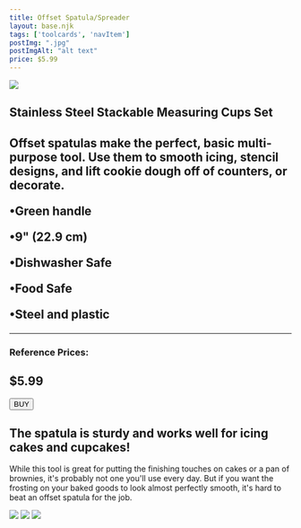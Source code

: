 ```yaml
---
title: Offset Spatula/Spreader
layout: base.njk
tags: ['toolcards', 'navItem']
postImg: ".jpg"
postImgAlt: "alt text"
price: $5.99
---
```

<section class="tool_container">
       <img src ="https://place-hold.it/600x600.jpg">
      <div class="text">
        <h1>Stainless Steel Stackable Measuring Cups Set<h1>
        <p>Offset spatulas make the perfect, basic multi-purpose tool. Use them to smooth icing, stencil designs, and lift cookie dough off of counters, or decorate.</p>
        <p>•Green handle</p>
        <p>•9" (22.9 cm)</p>
        <p>•Dishwasher Safe</p>
        <p>•Food Safe</p>
        <p>•Steel and plastic</p>
        <hr />
        <!--  need add colors in the checked css-->
        <span class="fa fa-star checked"></span>
        <span class="fa fa-star checked"></span>
        <span class="fa fa-star checked"></span>
        <span class="fa fa-star"></span>
        <span class="fa fa-star"></span>
       <h3>Reference Prices: <h2>$5.99</h2> </h3> 
        <form method="get" action="https://www.michaels.com/sweet-sugarbelle-9in-offset-spatula/10667677.html?utm_source=CJ&utm_medium=4522830&utm_campaign=11846545&cm_mmc=Affiliate-_-CJ-_-4522830-_-11846545&affSource=4522830_11846545&cjevent=b005d003f29011ec822b00630a82b836&cjdata=MXxOfDB8WXww"><button type ="submit">BUY</button></form>
      </div>
        </section>
    <!-- content-->
    <div class="toolbody">
        <div class="bodycontext">
         <h2>The spatula is sturdy and works well for icing cakes and cupcakes! </h2>
        <p>While this tool is great for putting the finishing touches on cakes or a pan of brownies, it's probably not one you'll use every day. But if you want the frosting on your baked goods to look almost perfectly smooth, it's hard to beat an offset spatula for the job.</p>
        </div>
        <div class="bodyimg">
         <img src ="https://place-hold.it/400x400.jpg">
          <img src ="https://place-hold.it/400x400.jpg"> 
          <img src ="https://place-hold.it/400x400.jpg"> 
        </div>
      </div>



